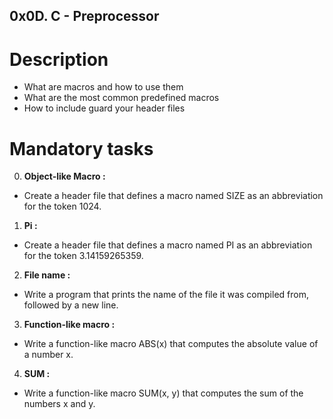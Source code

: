 ## 0x0D. C - Preprocessor

# Description

* What are macros and how to use them
* What are the most common predefined macros
* How to include guard your header files

# Mandatory tasks

0. **Object-like Macro :**
* Create a header file that defines a macro named SIZE as an abbreviation for the token 1024.

1. **Pi :**
* Create a header file that defines a macro named PI as an abbreviation for the token 3.14159265359.

2. **File name :**
* Write a program that prints the name of the file it was compiled from, followed by a new line.

3. **Function-like macro :**
* Write a function-like macro ABS(x) that computes the absolute value of a number x.

4. **SUM :**
* Write a function-like macro SUM(x, y) that computes the sum of the numbers x and y.

